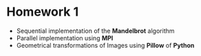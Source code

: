 # Homework 1

* Sequential implementation of the **Mandelbrot** algorithm
* Parallel implementation using **MPI**
* Geometrical transformations of Images using **Pillow** of **Python**